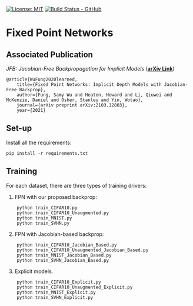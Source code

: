 [![License: MIT](https://img.shields.io/badge/License-MIT-yellow.svg)](https://opensource.org/licenses/MIT)
[![Build Status - GitHub](https://github.com/howardheaton/fixed_point_networks/workflows/pytests/badge.svg)](https://github.com/howardheaton/fixed_point_networks/actions?query=workflow%3Apytesting)

# Fixed Point Networks
## Associated Publication

_JFB: Jacobian-Free Backpropagation for Implicit Models_ (**[arXiv Link](https://arxiv.org/pdf/2103.12803.pdf)**)

    @article{WuFung2020learned,
        title={Fixed Point Networks: Implicit Depth Models with Jacobian-Free Backprop},
        author={Fung, Samy Wu and Heaton, Howard and Li, Qiuwei and McKenzie, Daniel and Osher, Stanley and Yin, Wotao},
        journal={arXiv preprint arXiv:2103.12803},
        year={2021}


## Set-up

Install all the requirements:
```
pip install -r requirements.txt 
```

## Training 

For each dataset, there are three types of training drivers: 
1) FPN with our proposed backprop:
```
	python train_CIFAR10.py
	python train_CIFAR10_Unaugmented.py
	python train_MNIST.py
	python train_SVHN.py
```
2) FPN with Jacobian-based backprop:
```
	python train_CIFAR10_Jacobian_Based.py
	python train_CIFAR10_Unaugmented_Jacobian_Based.py
	python train_MNIST_Jacobian_Based.py
	python train_SVHN_Jacobian_Based.py
```
3) Explicit models. 
```
	python train_CIFAR10_Explicit.py
	python train_CIFAR10_Unaugmented_Explicit.py
	python train_MNIST_Explicit.py
	python train_SVHN_Explicit.py
```
